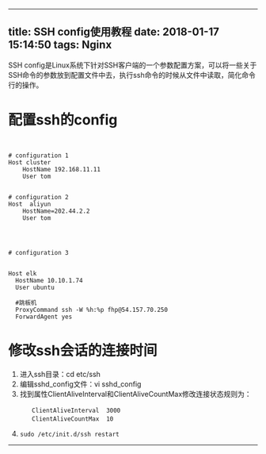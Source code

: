 
---
title: SSH config使用教程
date: 2018-01-17 15:14:50
tags: Nginx
---

SSH config是Linux系统下针对SSH客户端的一个参数配置方案，可以将一些关于SSH命令的参数放到配置文件中去，执行ssh命令的时候从文件中读取，简化命令行的操作。


# 配置ssh的config

```


# configuration 1
Host cluster
	HostName 192.168.11.11
	User tom


# configuration 2
Host  aliyun
	HostName=202.44.2.2
	User tom




# configuration 3


Host elk
  HostName 10.10.1.74
  User ubuntu
  
  #跳板机
  ProxyCommand ssh -W %h:%p fhp@54.157.70.250
  ForwardAgent yes

```

# 修改ssh会话的连接时间

1. 进入ssh目录：cd etc/ssh
2. 编辑sshd_config文件：vi sshd_config
3. 找到属性ClientAliveInterval和ClientAliveCountMax修改连接状态规则为：

```
　　　　ClientAliveInterval  3000
　　　　ClientAliveCountMax  10
```


4. `sudo /etc/init.d/ssh restart`


--------------------- 

